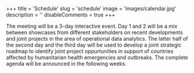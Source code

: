 +++
title = 'Schedule'
slug = 'schedule'
image = 'images/calendar.jpg'
description = ''
disableComments = true
+++

The meeting will be a 3-day interactive event. Day 1 and 2 will be a mix between showcases from different stakeholders on recent developments and joint projects in the area of operational data analytics. The latter half of the second day and the third day will be used to develop a joint strategic roadmap to identify joint project oppurtunities in support of countries affected by humanitarian health emergencies and outbreaks. The complete agenda will be announced in the following weeks. 
